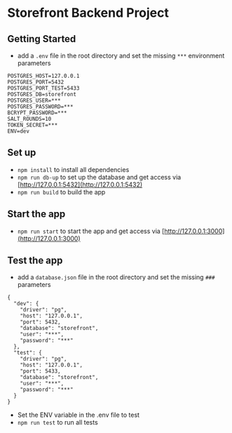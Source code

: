 # Storefront Backend Project

## Getting Started

-   add a `.env` file in the root directory and set the missing `***` environment parameters

```
POSTGRES_HOST=127.0.0.1
POSTGRES_PORT=5432
POSTGRES_PORT_TEST=5433
POSTGRES_DB=storefront
POSTGRES_USER=***
POSTGRES_PASSWORD=***
BCRYPT_PASSWORD=***
SALT_ROUNDS=10
TOKEN_SECRET=***
ENV=dev

```

## Set up

-   `npm install` to install all dependencies
-   `npm run db-up` to set up the database and get access via [http://127.0.0.1:5432](http://127.0.0.1:5432)
-   `npm run build` to build the app

## Start the app

-   `npm run start` to start the app and get access via [http://127.0.0.1:3000](http://127.0.0.1:3000)

## Test the app

-   add a `database.json` file in the root directory and set the missing `###` parameters
```
{
  "dev": {
    "driver": "pg",
    "host": "127.0.0.1",
    "port": 5432,
    "database": "storefront",
    "user": "***",
    "password": "***"
  },
  "test": {
    "driver": "pg",
    "host": "127.0.0.1",
    "port": 5433,
    "database": "storefront",
    "user": "***",
    "password": "***"
  }
}

```
- Set the ENV variable in the .env file to test
-   `npm run test` to run all tests
